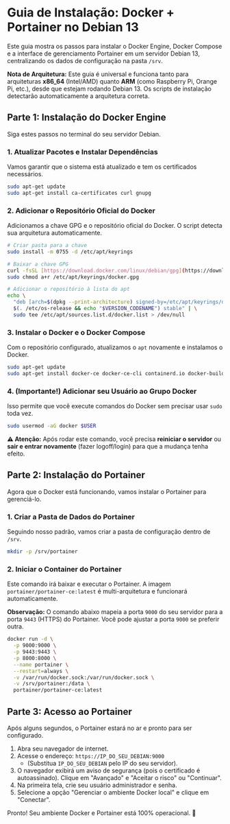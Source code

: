 # Guia de Instalação: Docker + Portainer no Debian 13

Este guia mostra os passos para instalar o Docker Engine, Docker Compose e a interface de gerenciamento Portainer em um servidor Debian 13, centralizando os dados de configuração na pasta `/srv`.

**Nota de Arquitetura:** Este guia é universal e funciona tanto para arquiteturas **x86_64** (Intel/AMD) quanto **ARM** (como Raspberry Pi, Orange Pi, etc.), desde que estejam rodando Debian 13. Os scripts de instalação detectarão automaticamente a arquitetura correta.

## Parte 1: Instalação do Docker Engine

Siga estes passos no terminal do seu servidor Debian.

### 1. Atualizar Pacotes e Instalar Dependências
Vamos garantir que o sistema está atualizado e tem os certificados necessários.

```bash
sudo apt-get update
sudo apt-get install ca-certificates curl gnupg
```

### 2. Adicionar o Repositório Oficial do Docker

Adicionamos a chave GPG e o repositório oficial do Docker. O script detecta sua arquitetura automaticamente.

```bash
# Criar pasta para a chave
sudo install -m 0755 -d /etc/apt/keyrings

# Baixar a chave GPG
curl -fsSL [https://download.docker.com/linux/debian/gpg](https://download.docker.com/linux/debian/gpg) | sudo gpg --dearmor -o /etc/apt/keyrings/docker.gpg
sudo chmod a+r /etc/apt/keyrings/docker.gpg

# Adicionar o repositório à lista do apt
echo \
  "deb [arch=$(dpkg --print-architecture) signed-by=/etc/apt/keyrings/docker.gpg] [https://download.docker.com/linux/debian](https://download.docker.com/linux/debian) \
  $(. /etc/os-release && echo "$VERSION_CODENAME") stable" | \
  sudo tee /etc/apt/sources.list.d/docker.list > /dev/null
```

### 3. Instalar o Docker e o Docker Compose

Com o repositório configurado, atualizamos o `apt` novamente e instalamos o Docker.

```bash
sudo apt-get update
sudo apt-get install docker-ce docker-ce-cli containerd.io docker-buildx-plugin docker-compose-plugin
```

### 4. (Importante!) Adicionar seu Usuário ao Grupo Docker

Isso permite que você execute comandos do Docker sem precisar usar `sudo` toda vez.

```bash
sudo usermod -aG docker $USER
```

**⚠️ Atenção:** Após rodar este comando, você precisa **reiniciar o servidor** ou **sair e entrar novamente** (fazer logoff/login) para que a mudança tenha efeito.

## Parte 2: Instalação do Portainer

Agora que o Docker está funcionando, vamos instalar o Portainer para gerenciá-lo.

### 1. Criar a Pasta de Dados do Portainer

Seguindo nosso padrão, vamos criar a pasta de configuração dentro de `/srv`.

```bash
mkdir -p /srv/portainer
```

### 2. Iniciar o Container do Portainer

Este comando irá baixar e executar o Portainer. A imagem `portainer/portainer-ce:latest` é multi-arquitetura e funcionará automaticamente.

**Observação:** O comando abaixo mapeia a porta `9000` do seu servidor para a porta `9443` (HTTPS) do Portainer. Você pode ajustar a porta `9000` se preferir outra.

```bash
docker run -d \
  -p 9000:9000 \
  -p 9443:9443 \
  -p 8000:8000 \
  --name portainer \
  --restart=always \
  -v /var/run/docker.sock:/var/run/docker.sock \
  -v /srv/portainer:/data \
  portainer/portainer-ce:latest
```

## Parte 3: Acesso ao Portainer

Após alguns segundos, o Portainer estará no ar e pronto para ser configurado.

1.  Abra seu navegador de internet.
2.  Acesse o endereço: `https://IP_DO_SEU_DEBIAN:9000`
      * (Substitua `IP_DO_SEU_DEBIAN` pelo IP do seu servidor).
3.  O navegador exibirá um aviso de segurança (pois o certificado é autoassinado). Clique em "Avançado" e "Aceitar o risco" ou "Continuar".
4.  Na primeira tela, crie seu usuário administrador e senha.
5.  Selecione a opção "Gerenciar o ambiente Docker local" e clique em "Conectar".

Pronto! Seu ambiente Docker e Portainer está 100% operacional. 🚀